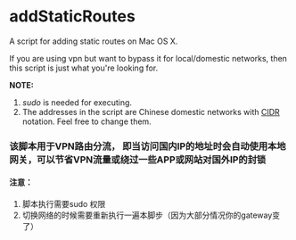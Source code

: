 # addStaticRoutes
A script for adding static routes on Mac OS X.

If you are using vpn but want to bypass it for local/domestic networks,
then this script is just what you're looking for.

**NOTE:**

1. *sudo* is needed for executing.
2. The addresses in the script are Chinese domestic networks with [CIDR](http://en.wikipedia.org/wiki/Classless_Inter-Domain_Routing) notation.
Feel free to change them.

### 该脚本用于VPN路由分流， 即当访问国内IP的地址时会自动使用本地网关，可以节省VPN流量或绕过一些APP或网站对国外IP的封锁

#### 注意：
1. 脚本执行需要sudo 权限
2. 切换网络的时候需要重新执行一遍本脚步（因为大部分情况你的gateway变了）
